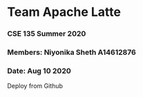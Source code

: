 # Team Apache Latte
### CSE 135 Summer 2020
### Members: Niyonika Sheth A14612876
### Date: Aug 10 2020

Deploy from Github
